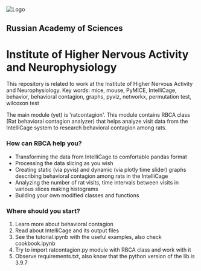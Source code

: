 
![Logo](https://upload.wikimedia.org/wikipedia/ru/4/43/Ivnd_logo.png)

## Russian Academy of Sciences
# Institute of Higher Nervous Activity and Neurophysiology
This repository is related to work at the Institute of Higher Nervous Activity and Neurophysiology. 
Key words: mice, mouse, PyMICE, IntelliCage, behavior, behavioral contagion, graphs, pyviz, networkx, permutation test, wilcoxon test

The main module (yet) is 'ratcontagion'. This module contains RBCA class (Rat behavioral contagion analyzer) that helps analyze visit data from the IntelliCage system to research behavioral contagion among rats.
### How can RBCA help you?
- Transforming the data from IntelliCage to comfortable pandas format
- Processing the data slicing as you wish
- Creating static (via pyvis) and dynamic (via plotly time slider) graphs describing behavioral contagion among rats in the IntelliCage
- Analyzing the number of rat visits, time intervals between visits in various slices making histograms
- Building your own modified classes and functions 
### Where should you start?
1) Learn more about behavioral contagion
2) Read about IntelliCage and its output files
3) See the tutorial.ipynb with the useful examples, also check cookbook.ipynb
4) Try to import ratcontagion.py module with RBCA class and work with it
5) Observe requirements.txt, also know that the python version of the lib is 3.9.7
